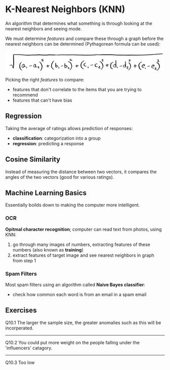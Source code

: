 # K-Nearest Neighbors (KNN)
An algorithm that determines what something is through looking at the nearest neighbors and seeing mode.

We must determine *features* and compare these through a graph before the nearest neighbors can be determined (Pythagorean formula can be used):

![Distance Formula](./assets/distance_formula.jpg)

Picking the right *features* to compare:
- features that don't correlate to the items that you are trying to recommend
- features that can't have bias

## Regression
Taking the average of ratings allows prediction of responses:
- **classification**: categorization into a group
- **regression**: predicting a response

## Cosine Similarity
Instead of measuring the distance between two vectors, it compares the angles of the two vectors (good for various ratings).

## Machine Learning Basics
Essentially boilds down to making the computer more intelligent.

### OCR
**Opitmal character recognition**; computer can read text from photos, using KNN:
1. go through many images of numbers, extracting features of these numbers (also known as **training**)
2. extract features of target image and see nearest neighbors in graph from step 1

### Spam Filters
Most spam filters using an algorithm called **Naive Bayes classifier**:
- check how common each word is from an email in a spam email

## Exercises
Q10.1
The larger the sample size, the greater anomalies such as this will be incorperated.

---
Q10.2
You could put more weight on the people falling under the 'influencers' catagory.

---
Q10.3
Too low
